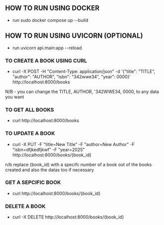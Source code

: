 ## HOW TO RUN USING DOCKER
- run sudo docker compose up --build

## HOW TO RUN USING UVICORN (OPTIONAL)

- run uvicorn api.main:app --reload


### TO CREATE A BOOK USING CURL
- curl -X POST -H "Content-Type: application/json" -d '{"title": "TITLE", "author": "AUTHOR", "isbn": "342wwe34", "year": 0000}' http://localhost:8000/books

N/B - you can change the TITLE, AUTHOR, '342WWE34, 0000, to any data you want


### TO GET ALL BOOKS
- curl http://localhost:8000/books

### TO UPDATE A BOOK

-  curl -X PUT -F "title=New Title" -F "author=New Author" -F "isbn=dfjkedfjkwf" -F "year=2025" http://localhost:8000/books/{book_id}

n/b replace {book_id} with a specifc number of a book out of the books created and also the datas too if necessary

### GET A SEPCIFIC BOOK

- curl http://localhost:8000/books/{book_id}

### DELETE A BOOK

- curl -X DELETE http://localhost:8000/books/{book_id}
